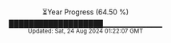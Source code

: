 <p align="center">
⏳Year Progress (64.50 %) <br>
███████████████████▁▁▁▁▁▁▁▁▁▁▁ <br>
<sub>Updated: Sat, 24 Aug 2024 01:22:07 GMT</sub>
</p>

